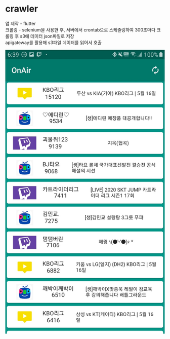 # crawler

앱 제작 - flutter<br/>
크롤링 - selenium을 사용한 후, 서버에서 crontab으로 스케줄링하여 300초마다 크롤링 후 s3에 데이터 json파일로 저장<br/>
apigateway를 활용해 s3파일 데이터를 읽어서 호출

![onAirAndroid2](onAirAndroid2.jpg)
